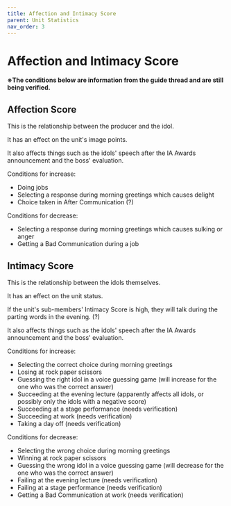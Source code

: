 ```yaml
---
title: Affection and Intimacy Score
parent: Unit Statistics
nav_order: 3
---
```


# Affection and Intimacy Score

**※The conditions below are information from the guide thread and are still being verified.**

## Affection Score

This is the relationship between the producer and the idol.

It has an effect on the unit's image points.

It also affects things such as the idols' speech after the IA Awards announcement and the boss' evaluation.

Conditions for increase:

- Doing jobs
- Selecting a response during morning greetings which causes delight
- Choice taken in After Communication (?)

Conditions for decrease:

- Selecting a response during morning greetings which causes sulking or anger
- Getting a Bad Communication during a job

## Intimacy Score

This is the relationship between the idols themselves.

It has an effect on the unit status.

If the unit's sub-members' Intimacy Score is high, they will talk during the parting words in the evening. (?)

It also affects things such as the idols' speech after the IA Awards announcement and the boss' evaluation.

Conditions for increase:

- Selecting the correct choice during morning greetings
- Losing at rock paper scissors
- Guessing the right idol in a voice guessing game (will increase for the one who was the correct answer)
- Succeeding at the evening lecture (apparently affects all idols, or possibly only the idols with a negative score)
- Succeeding at a stage performance (needs verification)
- Succeeding at work (needs verification)
- Taking a day off (needs verification)

Conditions for decrease:

- Selecting the wrong choice during morning greetings
- Winning at rock paper scissors
- Guessing the wrong idol in a voice guessing game (will decrease for the one who was the correct answer)
- Failing at the evening lecture (needs verification)
- Failing at a stage performance (needs verification)
- Getting a Bad Communication at work (needs verification)
